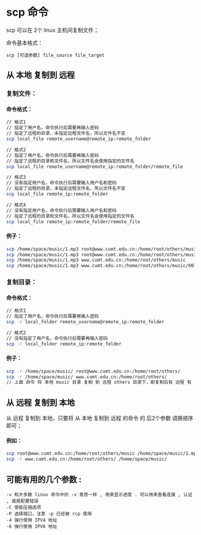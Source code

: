 # scp 命令

scp 可以在 2个 linux 主机间复制文件； 

命令基本格式： 
```
scp [可选参数] file_source file_target 
```

## 从 本地 复制到 远程 

### 复制文件： 

#### 命令格式：
```bash
// 格式1
// 指定了用户名，命令执行后需要再输入密码
// 指定了远程的目录，未指定远程文件名，所以文件名不变
scp local_file remote_username@remote_ip:remote_folder

// 格式2
// 指定了用户名，命令执行后需要再输入密码
// 指定了远程的目录和文件名，所以文件名会使用指定的文件名
scp local_file remote_username@remote_ip:remote_folder/remote_file

// 格式3
// 没有指定用户名，命令执行后需要输入用户名和密码
// 指定了远程的目录，未指定远程文件名，所以文件名不变
scp local_file remote_ip:remote_folder

// 格式4
// 没有指定用户名，命令执行后需要输入用户名和密码
// 指定了远程的目录和文件名，所以文件名会使用指定的文件名
scp local_file remote_ip:remote_folder/remote_file 
```

#### 例子：
```bash
scp /home/space/music/1.mp3 root@www.cumt.edu.cn:/home/root/others/music
scp /home/space/music/1.mp3 root@www.cumt.edu.cn:/home/root/others/music/001.mp3
scp /home/space/music/1.mp3 www.cumt.edu.cn:/home/root/others/music
scp /home/space/music/1.mp3 www.cumt.edu.cn:/home/root/others/music/001.mp3
```

### 复制目录：
#### 命令格式：
```bash
// 格式1
// 指定了用户名，命令执行后需要再输入密码
scp -r local_folder remote_username@remote_ip:remote_folder

// 格式2
// 没有指定了用户名，命令执行后需要再输入密码
scp -r local_folder remote_ip:remote_folder 
```

#### 例子：
```bash
scp -r /home/space/music/ root@www.cumt.edu.cn:/home/root/others/ 
scp -r /home/space/music/ www.cumt.edu.cn:/home/root/others/
// 上面 命令 将 本地 music 目录 复制 到 远程 others 目录下，即复制后有 远程 有 ../others/music/ 目录 
```



## 从 远程 复制到 本地 

从 远程 复制到 本地，只要将 从 本地 复制到 远程 的命令 的 后2个参数 调换顺序 即可；

#### 例如：
```bash
scp root@www.cumt.edu.cn:/home/root/others/music /home/space/music/1.mp3
scp -r www.cumt.edu.cn:/home/root/others/ /home/space/music/
```


## 可能有用的几个参数 : 
```
-v 和大多数 linux 命令中的 -v 意思一样 , 用来显示进度 . 可以用来查看连接 , 认证 , 或是配置错误
-C 使能压缩选项
-P 选择端口，注意 -p 已经被 rcp 使用
-4 强行使用 IPV4 地址
-6 强行使用 IPV6 地址
```
